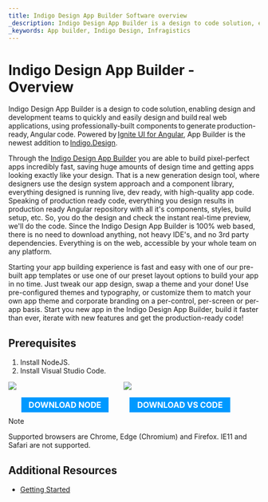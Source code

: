 ```yaml
---
title: Indigo Design App Builder Software overview
_description: Indigo Design App Builder is a design to code solution, enabling design and development teams to quickly and easily design and build real web applications.
_keywords: App builder, Indigo Design, Infragistics
---
```


# Indigo Design App Builder - Overview 

Indigo Design App Builder is a design to code solution, enabling design and development teams to quickly and easily design and build real web applications, using professionally-built components to generate production-ready, Angular code. Powered by [Ignite UI for Angular]({environment:infragisticsBaseUrl}/products/ignite-ui-angular), App Builder is the newest addition to [Indigo.Design]({environment:infragisticsBaseUrl}/products/indigo-design). 

Through the [Indigo Design App Builder]({environment:infragisticsBaseUrl}/products/appbuilder) you are able to build pixel-perfect apps incredibly fast, saving huge amounts of design time and getting apps looking exactly like your design. That is a new generation design tool, where designers use the design system approach and a component library, everything designed is running live, dev ready, with high-quality app code. Speaking of production ready code, everything you design results in production ready Angular repository with all it's components, styles, build setup, etc. So, you do the design and check the instant real-time preview, we'll do the code. Since the Indigo Design App Builder is 100% web based, there is no need to download anything, not heavy IDE's, and no 3rd party dependencies. Everything is on the web, accessible by your whole team on any platform.  

Starting your app building experience is fast and easy with one of our pre-built app templates or use one of our preset layout options to build your app in no time. Just tweak our app design, swap a theme and your done! Use pre-configured themes and typography, or customize them to match your own app theme and corporate branding on a per-control, per-screen or per-app basis. Start you new app in the Indigo Design App Builder, build it faster than ever, iterate with new features and get the production-ready code! 

## Prerequisites

1. Install NodeJS.
2. Install Visual Studio Code.

<div>
    <div style="display:inline-block;width:45%;text-align:center;">
      <img src="../images/general/nodejs.svg"
           style="display:flex;max-height:100px;margin:auto auto 20px auto;" />
      <a target="_blank" href="https://nodejs.org/en/download/" class="no-external-icon"
         style="color:white;background-color:#09f;text-decoration:none;font-weight:700;font-size:16px;padding: 5px 15px 5px 15px;">
        DOWNLOAD NODE
      </a>
    </div>
    <div style="display:inline-block;width:45%;text-align:center;">
      <img src="../images/general/vs-code.svg"
           style="display:flex;max-height:100px;margin:auto auto 20px auto;" />
      <a target="_blank" href="https://code.visualstudio.com/download" class="no-external-icon"
         style="color:white;background-color:#09f;text-decoration:none;font-weight:700;font-size:16px;padding: 5px 15px 5px 15px;">
        DOWNLOAD VS CODE
      </a>
    </div>
</div>
<div class="divider--half"></div>

> [!NOTE]
> Supported browsers are Chrome, Edge (Chromium) and Firefox. IE11 and Safari are not supported.

## Additional Resources
<div class="divider--half"></div>

* [Getting Started](getting-started.md)